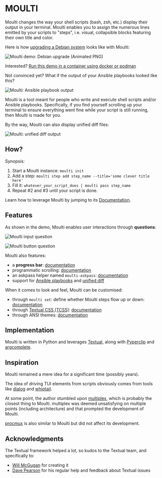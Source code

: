 # MOULTI

Moulti changes the way your shell scripts (bash, zsh, etc.) display their output in your terminal.
Moulti enables you to assign the numerous lines emitted by your scripts to "steps", i.e. visual, collapsible blocks featuring their own title and color.

Here is how [upgrading a Debian system](examples/upgrade-system.bash) looks like with Moulti:

![Moulti demo: Debian upgrade (Animated PNG)](https://xavier.kindwolf.org/p/moulti/doc/img/moulti-demo-debian-upgrade.png?20240218)

Interested? [Run this demo in a container using docker or podman](https://hub.docker.com/r/xavierong/moulti-demo)

Not convinced yet? What if the output of your Ansible playbooks looked like this?

![Moulti: Ansible playbook output](https://xavier.kindwolf.org/p/moulti/doc/img/moulti-ansible.svg?20240518)

Moulti is a tool meant for people who write and execute shell scripts and/or Ansible playbooks.
Specifically, if you find yourself scrolling up your terminal to ensure everything went fine while your script is still running, then Moulti is made for you.

By the way, Moulti can also display unified diff files:

![Moulti: unified diff output](https://xavier.kindwolf.org/p/moulti/doc/img/moulti-diff.svg?20240518)

## How?

Synopsis:

1. Start a Moulti instance: `moulti init`
2. Add a step: `moulti step add step_name --title='some clever title here'`
3. Fill it: `whatever_your_script_does | moulti pass step_name`
4. Repeat #2 and #3 until your script is done.

Learn how to leverage Moulti by jumping to its [Documentation](Documentation.md).

## Features

As shown in the demo, Moulti enables user interactions through **questions**:

![Moulti input question](https://xavier.kindwolf.org/p/moulti/doc/img/moulti-input-question.png?20240218)

![Moulti button question](https://xavier.kindwolf.org/p/moulti/doc/img/moulti-button-question.png?20240218)

Moulti also features:
- a **progress bar**: [documentation](Documentation.md#progress-bar)
- programmatic scrolling: [documentation](Documentation.md#programmatically-scrolling-through-steps)
- an askpass helper named `moulti-askpass`: [documentation](Documentation.md#moulti-run-dealing-with-ssh)
- support for [Ansible playbooks](Documentation.md#moulti-run-dealing-with-ansible) and [unified diff](Documentation.md#moulti-diff)

When it comes to look and feel, Moulti can be customised:

- through `moulti set`: define whether Moulti steps flow up or down: [documentation](Documentation.md#multiple-ways-to-display-steps)
- through [Textual CSS (TCSS)](https://textual.textualize.io/guide/CSS/): [documentation](Documentation.md#how-to-define-my-own-step-classes-)
- through ANSI themes: [documentation](Documentation.md#appearance-look-and-feel)

## Implementation

Moulti is written in Python and leverages [Textual](https://textual.textualize.io/), along with [Pyperclip](https://pypi.org/project/pyperclip/) and [argcomplete](https://kislyuk.github.io/argcomplete/).

## Inspiration

Moulti remained a mere idea for a significant time (possibly years).

The idea of driving TUI elements from scripts obviously comes from tools like
[dialog](https://invisible-island.net/dialog/dialog-figures.html) and
[whiptail](https://whiptail.readthedocs.io/en/latest/index.html).

At some point, the author stumbled upon
[multiplex](https://github.com/dankilman/multiplex), which is probably the closest thing to Moulti. multiplex was deemed
unsatisfying on multiple points (including architecture) and that prompted the development of Moulti.

[procmux](https://github.com/napisani/procmux) is also similar to Moulti but did not affect its development.

## Acknowledgments

The Textual framework helped a lot, so kudos to the Textual team, and specifically to:
- [Will McGugan](https://github.com/willmcgugan) for creating it
- [Dave Pearson](https://davep.dev/) for his regular help and feedback about Textual issues
